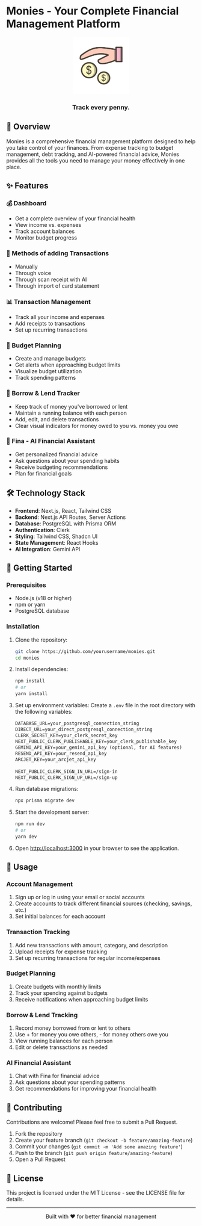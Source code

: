 # Monies - Your Complete Financial Management Platform

<div align="center">
  <img src="/public/logo.png" alt="Monies Logo" width="150" />
  <h3>Track every penny.</h3>
</div>

## 🌟 Overview

Monies is a comprehensive financial management platform designed to help you take control of your finances. From expense tracking to budget management, debt tracking, and AI-powered financial advice, Monies provides all the tools you need to manage your money effectively in one place.

## ✨ Features

### 💰 Dashboard
- Get a complete overview of your financial health
- View income vs. expenses
- Track account balances
- Monitor budget progress

### 💸 Methods of adding Transactions
- Manually
- Through voice
- Through scan receipt with AI
- Through import of card statement

### 📊 Transaction Management
- Track all your income and expenses
- Add receipts to transactions
- Set up recurring transactions

### 📝 Budget Planning
- Create and manage budgets
- Get alerts when approaching budget limits
- Visualize budget utilization
- Track spending patterns

### 🤝 Borrow & Lend Tracker
- Keep track of money you've borrowed or lent
- Maintain a running balance with each person
- Add, edit, and delete transactions
- Clear visual indicators for money owed to you vs. money you owe

### 🤖 Fina - AI Financial Assistant
- Get personalized financial advice
- Ask questions about your spending habits
- Receive budgeting recommendations
- Plan for financial goals

## 🛠️ Technology Stack

- **Frontend**: Next.js, React, Tailwind CSS
- **Backend**: Next.js API Routes, Server Actions
- **Database**: PostgreSQL with Prisma ORM
- **Authentication**: Clerk
- **Styling**: Tailwind CSS, Shadcn UI
- **State Management**: React Hooks
- **AI Integration**: Gemini API

## 🚀 Getting Started

### Prerequisites

- Node.js (v18 or higher)
- npm or yarn
- PostgreSQL database

### Installation

1. Clone the repository:
   ```bash
   git clone https://github.com/yourusername/monies.git
   cd monies
   ```

2. Install dependencies:
   ```bash
   npm install
   # or
   yarn install
   ```

3. Set up environment variables:
   Create a `.env` file in the root directory with the following variables:
   ```
   DATABASE_URL=your_postgresql_connection_string
   DIRECT_URL=your_direct_postgresql_connection_string
   CLERK_SECRET_KEY=your_clerk_secret_key
   NEXT_PUBLIC_CLERK_PUBLISHABLE_KEY=your_clerk_publishable_key
   GEMINI_API_KEY=your_gemini_api_key (optional, for AI features)
   RESEND_API_KEY=your_resend_api_key
   ARCJET_KEY=your_arcjet_api_key
   
   NEXT_PUBLIC_CLERK_SIGN_IN_URL=/sign-in
   NEXT_PUBLIC_CLERK_SIGN_UP_URL=/sign-up
   ```

4. Run database migrations:
   ```bash
   npx prisma migrate dev
   ```

5. Start the development server:
   ```bash
   npm run dev
   # or
   yarn dev
   ```

6. Open [http://localhost:3000](http://localhost:3000) in your browser to see the application.

## 📱 Usage

### Account Management
1. Sign up or log in using your email or social accounts
2. Create accounts to track different financial sources (checking, savings, etc.)
3. Set initial balances for each account

### Transaction Tracking
1. Add new transactions with amount, category, and description
2. Upload receipts for expense tracking
3. Set up recurring transactions for regular income/expenses

### Budget Planning
1. Create budgets with monthly limits
2. Track your spending against budgets
3. Receive notifications when approaching budget limits

### Borrow & Lend Tracking
1. Record money borrowed from or lent to others
2. Use + for money you owe others, - for money others owe you
3. View running balances for each person
4. Edit or delete transactions as needed

### AI Financial Assistant
1. Chat with Fina for financial advice
2. Ask questions about your spending patterns
3. Get recommendations for improving your financial health

## 🤝 Contributing

Contributions are welcome! Please feel free to submit a Pull Request.

1. Fork the repository
2. Create your feature branch (`git checkout -b feature/amazing-feature`)
3. Commit your changes (`git commit -m 'Add some amazing feature'`)
4. Push to the branch (`git push origin feature/amazing-feature`)
5. Open a Pull Request

## 📄 License

This project is licensed under the MIT License - see the LICENSE file for details.


---

<div align="center">
  <p>Built with ❤️ for better financial management</p>
</div>
